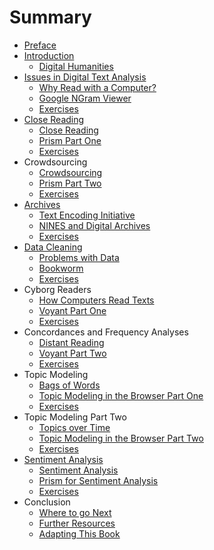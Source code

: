 # Summary

* [Preface](README.md)
* [Introduction](introduction.md)
    * [Digital Humanities](digital-humanities.md)
* [Issues in Digital Text Analysis](issues-in-digital-text-analysis.md)
    * [Why Read with a Computer?](issues/why_read_with_a_computer.md)
    * [Google NGram Viewer](issues/google_ngram.md)
    * [Exercises](issues/exercises.md)
* [Close Reading](close-reading.md)
    * [Close Reading](close_reading/close_reading.md)
    * [Prism Part One](close_reading/prism_part_one.md)
    * [Exercises](close_reading/exercises.md)
* Crowdsourcing
    * [Crowdsourcing](crowdsourcing/crowdsourcing.md)
    * [Prism Part Two](crowdsourcing/prism_part_two.md)
    * [Exercises](crowdsourcing/exercises.md)
* [Archives](archives.md)
    * [Text Encoding Initiative](archives/tei.md)
    * [NINES and Digital Archives](archives/nines.md)
    * [Exercises](archives/exercises.md)
* [Data Cleaning](data-cleaning.md)
    * [Problems with Data](data_cleaning/problems_with_data.md)
    * [Bookworm](data_cleaning/bookworm.md)
    * [Exercises](data_cleaning/exercises.md)
* Cyborg Readers
    * [How Computers Read Texts](cyborg_readers/computer_reading.md)
    * [Voyant Part One](cyborg_readers/voyant_part_one.md)
    * [Exercises](cyborg_readers/exercises.md)
* Concordances and Frequency Analyses
    * [Distant Reading](text_analysis/distant_reading.md)
    * [Voyant Part Two](text_analysis/voyant_part_two.md)
    * [Exercises](text_analysis/exercises.md)
* Topic Modeling
    * [Bags of Words](topic_modeling/bags_of_words.md)
    * [Topic Modeling in the Browser Part One](topic_modeling/topic_modeling_part_one.md)
    * [Exercises](topic_modeling/exercises.md)
* Topic Modeling Part Two
    * [Topics over Time](topic_modeling_part_two/topics_over_time.md)
    * [Topic Modeling in the Browser Part Two](topic_modeling_part_two/topic_modeling_part_two.md)
    * [Exercises](topic_modeling_part_two/exercises.md)
* [Sentiment Analysis](sentiment-analysis.md)
    * [Sentiment Analysis](sentiment_analysis/sentiment_analysis.md)
    * [Prism for Sentiment Analysis](sentiment_analysis/prism_part_three.md)
    * [Exercises](sentiment_analysis/exercises.md)
* Conclusion
    * [Where to go Next](conclusion/where_to_go.md)
    * [Further Resources](conclusion/resources.md)
    * [Adapting This Book](conclusion/adapting.md)

